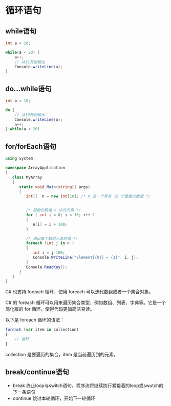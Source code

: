 # 循环语句

## while语句

```csharp
int a = 10;

while(a < 20) {
    a++;
    // 从11开始输出
    Console.writeLine(a);
}
```

## do...while语句
```csharp
int a = 10;

do {
    // 从10开始输出
    Console.writeLine(a); 
    a++;
} while(a < 20)
```

## for/forEach语句
```csharp
using System;

namespace ArrayApplication
{
   class MyArray
   {
      static void Main(string[] args)
      {
         int[]  n = new int[10]; /* n 是一个带有 10 个整数的数组 */


         /* 初始化数组 n 中的元素 */        
         for ( int i = 0; i < 10; i++ )
         {
            n[i] = i + 100;
         }

         /* 输出每个数组元素的值 */
         foreach (int j in n )
         {
            int i = j-100;
            Console.WriteLine("Element[{0}] = {1}", i, j);
         }
         Console.ReadKey();
      }
   }
}
```

C# 也支持 foreach 循环，使用 foreach 可以迭代数组或者一个集合对象。

C# 的 foreach 循环可以用来遍历集合类型，例如数组、列表、字典等。它是一个简化版的 for 循环，使得代码更加简洁易读。

以下是 foreach 循环的语法：

```js
foreach (var item in collection)
{
    // 循环
}
```
collection 是要遍历的集合，item 是当前遍历到的元素。

## break/continue语句

- break 终止loop与switch语句，程序流将继续执行紧接着的loop或swutch的下一条语句
- continue 跳过本轮循环，开始下一轮循环